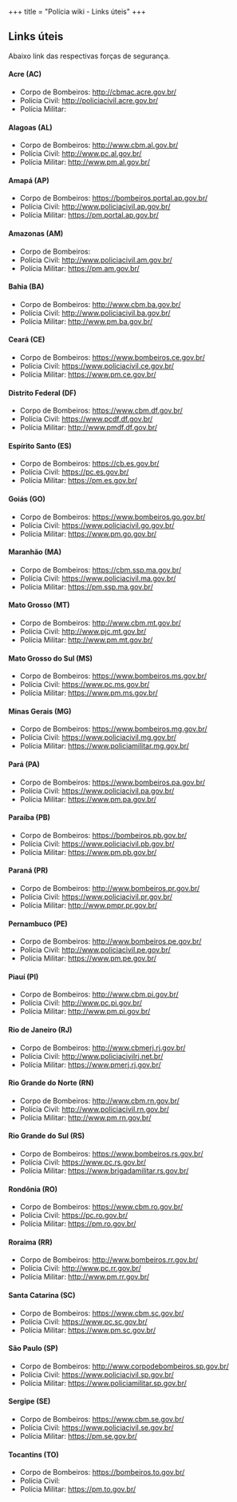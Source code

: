 +++
title = "Polícia wiki - Links úteis"
+++

## Links úteis

Abaixo link das respectivas forças de segurança.

#### Acre (AC)

* Corpo de Bombeiros: http://cbmac.acre.gov.br/
* Polícia Civil: http://policiacivil.acre.gov.br/
* Polícia Militar:

#### Alagoas (AL)

* Corpo de Bombeiros: http://www.cbm.al.gov.br/
* Polícia Civil: http://www.pc.al.gov.br/
* Polícia Militar: http://www.pm.al.gov.br/

#### Amapá (AP)

* Corpo de Bombeiros: https://bombeiros.portal.ap.gov.br/
* Polícia Civil: http://www.policiacivil.ap.gov.br/
* Polícia Militar: https://pm.portal.ap.gov.br/

#### Amazonas (AM)

* Corpo de Bombeiros:
* Polícia Civil: http://www.policiacivil.am.gov.br/
* Polícia Militar: https://pm.am.gov.br/

#### Bahia (BA)

* Corpo de Bombeiros: http://www.cbm.ba.gov.br/
* Polícia Civil: http://www.policiacivil.ba.gov.br/
* Polícia Militar: http://www.pm.ba.gov.br/

#### Ceará (CE)

* Corpo de Bombeiros: https://www.bombeiros.ce.gov.br/
* Polícia Civil: https://www.policiacivil.ce.gov.br/
* Polícia Militar: https://www.pm.ce.gov.br/

#### Distrito Federal (DF)

* Corpo de Bombeiros: https://www.cbm.df.gov.br/
* Polícia Civil: https://www.pcdf.df.gov.br/
* Polícia Militar: http://www.pmdf.df.gov.br/

#### Espírito Santo (ES)

* Corpo de Bombeiros: https://cb.es.gov.br/
* Polícia Civil: https://pc.es.gov.br/
* Polícia Militar: https://pm.es.gov.br/

#### Goiás (GO)

* Corpo de Bombeiros: https://www.bombeiros.go.gov.br/
* Polícia Civil: https://www.policiacivil.go.gov.br/
* Polícia Militar: https://www.pm.go.gov.br/

#### Maranhão (MA)

* Corpo de Bombeiros: https://cbm.ssp.ma.gov.br/
* Polícia Civil: https://www.policiacivil.ma.gov.br/
* Polícia Militar: https://pm.ssp.ma.gov.br/

#### Mato Grosso (MT)

* Corpo de Bombeiros: http://www.cbm.mt.gov.br/
* Polícia Civil: http://www.pjc.mt.gov.br/
* Polícia Militar: http://www.pm.mt.gov.br/

#### Mato Grosso do Sul (MS)

* Corpo de Bombeiros: https://www.bombeiros.ms.gov.br/
* Polícia Civil: https://www.pc.ms.gov.br/
* Polícia Militar: https://www.pm.ms.gov.br/

#### Minas Gerais (MG)

* Corpo de Bombeiros: https://www.bombeiros.mg.gov.br/
* Polícia Civil: https://www.policiacivil.mg.gov.br/
* Polícia Militar: https://www.policiamilitar.mg.gov.br/

#### Pará (PA)

* Corpo de Bombeiros: https://www.bombeiros.pa.gov.br/
* Polícia Civil: https://www.policiacivil.pa.gov.br/
* Polícia Militar: https://www.pm.pa.gov.br/

#### Paraíba (PB)

* Corpo de Bombeiros: https://bombeiros.pb.gov.br/
* Polícia Civil: https://www.policiacivil.pb.gov.br/
* Polícia Militar: https://www.pm.pb.gov.br/

#### Paraná (PR)

* Corpo de Bombeiros: http://www.bombeiros.pr.gov.br/
* Polícia Civil: https://www.policiacivil.pr.gov.br/
* Polícia Militar: http://www.pmpr.pr.gov.br/

#### Pernambuco (PE)

* Corpo de Bombeiros: http://www.bombeiros.pe.gov.br/
* Polícia Civil: http://www.policiacivil.pe.gov.br/
* Polícia Militar: https://www.pm.pe.gov.br/

#### Piauí (PI)

* Corpo de Bombeiros: http://www.cbm.pi.gov.br/
* Polícia Civil: http://www.pc.pi.gov.br/
* Polícia Militar: http://www.pm.pi.gov.br/

#### Rio de Janeiro (RJ)

* Corpo de Bombeiros: http://www.cbmerj.rj.gov.br/
* Polícia Civil: http://www.policiacivilrj.net.br/
* Polícia Militar: https://www.pmerj.rj.gov.br/

#### Rio Grande do Norte (RN)

* Corpo de Bombeiros: http://www.cbm.rn.gov.br/
* Polícia Civil: http://www.policiacivil.rn.gov.br/
* Polícia Militar: http://www.pm.rn.gov.br/

#### Rio Grande do Sul (RS)

* Corpo de Bombeiros: https://www.bombeiros.rs.gov.br/
* Polícia Civil: https://www.pc.rs.gov.br/
* Polícia Militar: https://www.brigadamilitar.rs.gov.br/

#### Rondônia (RO)

* Corpo de Bombeiros: https://www.cbm.ro.gov.br/
* Polícia Civil: https://pc.ro.gov.br/
* Polícia Militar: https://pm.ro.gov.br/

#### Roraima (RR)

* Corpo de Bombeiros: http://www.bombeiros.rr.gov.br/
* Polícia Civil: http://www.pc.rr.gov.br/
* Polícia Militar: http://www.pm.rr.gov.br/

#### Santa Catarina (SC)

* Corpo de Bombeiros: https://www.cbm.sc.gov.br/
* Polícia Civil: https://www.pc.sc.gov.br/
* Polícia Militar: https://www.pm.sc.gov.br/

#### São Paulo (SP)

* Corpo de Bombeiros: http://www.corpodebombeiros.sp.gov.br/
* Polícia Civil: https://www.policiacivil.sp.gov.br/
* Polícia Militar: https://www.policiamilitar.sp.gov.br/

#### Sergipe (SE)

* Corpo de Bombeiros: https://www.cbm.se.gov.br/
* Polícia Civil: https://www.policiacivil.se.gov.br/
* Polícia Militar: https://pm.se.gov.br/

#### Tocantins (TO)

* Corpo de Bombeiros: https://bombeiros.to.gov.br/
* Polícia Civil:
* Polícia Militar: https://pm.to.gov.br/